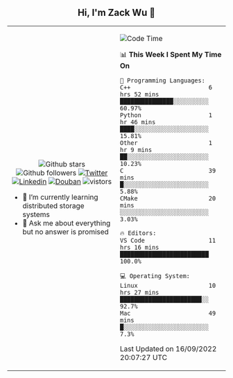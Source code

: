 <h2 align="center"> Hi, I'm Zack Wu 👋 </h2>

<table>
    <tr>
        <td valign="center" width="50%">
            <p align="center">
              <img src="https://img.shields.io/github/stars/izackwu?style=social" alt="Github stars" />
              <img src="https://img.shields.io/github/followers/izackwu?style=social" alt="Github followers" />
              <a href="https://twitter.com/_zackwu"><img src="https://img.shields.io/badge/@__zackwu-1DA1F2?style=flat&logo=Twitter&logoColor=white" alt="Twitter"/></a>
              <a href="https://www.linkedin.com/in/izackwu/?locale=en_US"><img src="https://img.shields.io/badge/@izackwu-0073b1?style=flat&logo=LinkedIn&logoColor=white" alt="Linkedin" /></a>
              <a href="https://www.douban.com/people/keith1"><img src="https://img.shields.io/badge/@keith1-007722?style=flat&logo=Douban&logoColor=white" alt="Douban" /></a>
              <img src="https://visitor-badge.glitch.me/badge?page_id=keithnull" alt="vistors" />
            </p>
            <ul>
                <li>🌱 I’m currently learning distributed storage systems</li>
                <li>💬 Ask me about everything but no answer is promised</li>
            </ul>
        </td>
       <td valign="top" width="50%">
    
<!--START_SECTION:waka-->
![Code Time](http://img.shields.io/badge/Code%20Time-2%2C049%20hrs%2059%20mins-blue)

📊 **This Week I Spent My Time On** 

```text
💬 Programming Languages: 
C++                      6 hrs 52 mins       ███████████████░░░░░░░░░░   60.97% 
Python                   1 hr 46 mins        ████░░░░░░░░░░░░░░░░░░░░░   15.81% 
Other                    1 hr 9 mins         ██░░░░░░░░░░░░░░░░░░░░░░░   10.23% 
C                        39 mins             █░░░░░░░░░░░░░░░░░░░░░░░░   5.88% 
CMake                    20 mins             ░░░░░░░░░░░░░░░░░░░░░░░░░   3.03%

🔥 Editors: 
VS Code                  11 hrs 16 mins      █████████████████████████   100.0%

💻 Operating System: 
Linux                    10 hrs 27 mins      ███████████████████████░░   92.7% 
Mac                      49 mins             █░░░░░░░░░░░░░░░░░░░░░░░░   7.3%

```


 Last Updated on 16/09/2022 20:07:27 UTC
<!--END_SECTION:waka-->
</td></tr>
</table>


